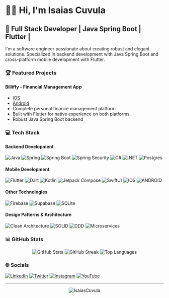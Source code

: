 # 👋🏾 Hi, I'm Isaias Cuvula

## 🚀 Full Stack Developer | Java Spring Boot | Flutter |

I'm a software engineer passionate about creating robust and elegant solutions. Specialized in backend development with Java Spring Boot and cross-platform mobile development with Flutter.

### 🏆 Featured Projects

#### Billiffy - Financial Management App

- [iOS](https://apps.apple.com/app/billiffy/id1638395030)
- [Android](https://play.google.com/store/apps/details?id=com.bersyte.billify)
- Complete personal finance management platform
- Built with Flutter for native experience on both platforms
- Robust Java Spring Boot backend

### 💻 Tech Stack

#### Backend Development

![Java](https://img.shields.io/badge/java-%23ED8B00.svg?style=for-the-badge&logo=java&logoColor=white)
![Spring](https://img.shields.io/badge/spring-%236DB33F.svg?style=for-the-badge&logo=spring&logoColor=white)
![Spring Boot](https://img.shields.io/badge/springboot-%236DB33F.svg?style=for-the-badge&logo=spring-boot)
![Spring Security](https://img.shields.io/badge/spring%20security-%236DB33F.svg?style=for-the-badge&logo=spring-security&logoColor=white)
![C#](https://img.shields.io/badge/c%23-%23239120.svg?style=for-the-badge&logo=c-sharp&logoColor=white)
![.NET](https://img.shields.io/badge/.NET-5C2D91?style=for-the-badge&logo=.net&logoColor=white)
![Postgres](https://img.shields.io/badge/postgres-%23336791.svg?style=for-the-badge&logo=postgresql&logoColor=white)

#### Mobile Development

![Flutter](https://img.shields.io/badge/Flutter-%2302569B.svg?style=for-the-badge&logo=Flutter&logoColor=white)
![Dart](https://img.shields.io/badge/dart-%230175C2.svg?style=for-the-badge&logo=dart&logoColor=white)
![Kotlin](https://img.shields.io/badge/kotlin-%230095D5.svg?style=for-the-badge&logo=kotlin&logoColor=white)
![Jetpack Compose](https://img.shields.io/badge/Jetpack%20Compose-4285F4?style=for-the-badge&logo=android&logoColor=white)
![SwiftUI](https://img.shields.io/badge/SwiftUI-FA7343?style=for-the-badge&logo=swift&logoColor=white)
![IOS](https://img.shields.io/badge/IOS-%2320232a.svg?style=for-the-badge&logo=apple&logoColor=white)
![ANDROID](https://img.shields.io/badge/android-%2320232a.svg?style=for-the-badge&logo=android&logoColor=%a4c639)

#### Other Technologies

![Firebase](https://img.shields.io/badge/firebase-%23039BE5.svg?style=for-the-badge&logo=firebase)
![Supabase](https://img.shields.io/badge/Supabase-181818?style=for-the-badge&logo=supabase&logoColor=white)
![SQLite](https://img.shields.io/badge/sqlite-%2307405e.svg?style=for-the-badge&logo=sqlite&logoColor=white)

#### Design Patterns & Architecture

![Clean Architecture](https://img.shields.io/badge/Clean%20Architecture-6DB33F?style=for-the-badge&logo=spring&logoColor=white)
![SOLID](https://img.shields.io/badge/SOLID-6DB33F?style=for-the-badge&logo=spring&logoColor=white)
![DDD](https://img.shields.io/badge/DDD-6DB33F?style=for-the-badge&logo=spring&logoColor=white)
![Microservices](https://img.shields.io/badge/Microservices-6DB33F?style=for-the-badge&logo=spring&logoColor=white)

### 📊 GitHub Stats

<div align="center">
  <img src="https://github-readme-stats.vercel.app/api?username=IsaiasCuvula&theme=algolia&hide_border=false&include_all_commits=false&count_private=true" alt="GitHub Stats" />
  <img src="https://github-readme-streak-stats.herokuapp.com/?user=IsaiasCuvula&theme=algolia&hide_border=false" alt="GitHub Streak" />
  <img src="https://github-readme-stats.vercel.app/api/top-langs/?username=IsaiasCuvula&theme=algolia&hide_border=false&include_all_commits=false&count_private=true&layout=compact" alt="Top Languages" />
</div>

### 🌐 Socials

[![LinkedIn](https://img.shields.io/badge/LinkedIn-%230077B5.svg?style=for-the-badge&logo=linkedin&logoColor=white)](https://www.linkedin.com/in/isaias-cuvula/)
[![Twitter](https://img.shields.io/badge/Twitter-%231DA1F2.svg?style=for-the-badge&logo=Twitter&logoColor=white)](https://twitter.com/ICuvula)
[![Instagram](https://img.shields.io/badge/Instagram-%23E4405F.svg?style=for-the-badge&logo=Instagram&logoColor=white)](https://instagram.com/isaias_cuvula)
[![YouTube](https://img.shields.io/badge/YouTube-%23FF0000.svg?style=for-the-badge&logo=YouTube&logoColor=white)](https://www.youtube.com/@isaiascuvula)

---

<div align="center">
  <img src="https://komarev.com/ghpvc/?username=IsaiasCuvula&label=Profile%20views&color=0e75b6&style=flat" alt="IsaiasCuvula" />
</div>
